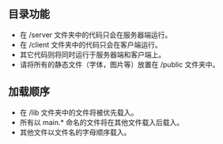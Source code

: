 ## 目录功能
* 在 /server 文件夹中的代码只会在服务器端运行。
* 在 /client 文件夹中的代码只会在客户端运行。
* 其它代码则将同时运行于服务器端和客户端上。
* 请将所有的静态文件（字体，图片等）放置在 /public 文件夹中。

## 加载顺序
* 在 /lib 文件夹中的文件将被优先载入。
* 所有以 main.* 命名的文件将在其他文件载入后载入。
* 其他文件以文件名的字母顺序载入。
